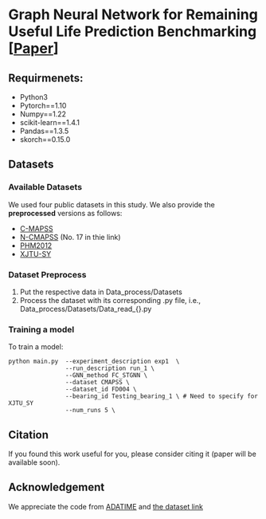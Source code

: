 # Graph Neural Network for Remaining Useful Life Prediction Benchmarking [[Paper]()] 


[//]: # (<p align="center">)

[//]: # (<img src="misc/temporal_adapt.PNG" width="900" class="center">)

[//]: # (</p>)

## Requirmenets:
- Python3
- Pytorch==1.10
- Numpy==1.22
- scikit-learn==1.4.1
- Pandas==1.3.5
- skorch==0.15.0 

## Datasets

### Available Datasets
We used four public datasets in this study. We also provide the **preprocessed** versions as follows:
- [C-MAPSS](https://data.nasa.gov/Aerospace/CMAPSS-Jet-Engine-Simulated-Data/ff5v-kuh6/about_data)
- [N-CMAPSS](https://drive.google.com/drive/folders/1231PMXaKEVMfwWzwnjujIUzULdjiYC1c) (No. 17 in thie link)
- [PHM2012](https://github.com/Lucky-Loek/ieee-phm-2012-data-challenge-dataset)
- [XJTU-SY](https://drive.google.com/drive/folders/1_ycmG46PARiykt82ShfnFfyQsaXv3_VK)


### Dataset Preprocess

1. Put the respective data in Data_process/Datasets
2. Process the dataset with its corresponding .py file, i.e., Data_process/Datasets/Data_read_{}.py

### Training a model

To train a model:

```
python main.py  --experiment_description exp1  \
                --run_description run_1 \
                --GNN_method FC_STGNN \
                --dataset CMAPSS \
                --dataset_id FD004 \
                --bearing_id Testing_bearing_1 \ # Need to specify for XJTU_SY
                --num_runs 5 \
```




## Citation
If you found this work useful for you, please consider citing it (paper will be available soon).

[//]: # (```)

[//]: # (@inproceedings{mpau,)

[//]: # (  author = {Ragab, Mohamed and Eldele, Emadeldeen and Foo, Chuan-Sheng and Wu, Min and Li, Xiaoli and Chen, Zhenghua},)

[//]: # (  title = {Source-Free Domain Adaptation with Temporal Imputation for Time Series Data},)

[//]: # (  booktitle={29th SIGKDD Conference on Knowledge Discovery and Data Mining - Research Track},)

[//]: # (  year = {2023},)

[//]: # (  url={https://openreview.net/forum?id=v6GK0ijPW0B})

[//]: # (})

[//]: # (```)


## Acknowledgement

We appreciate the code from [ADATIME](https://github.com/Lucky-Loek/ieee-phm-2012-data-challenge-dataset) and [the dataset link](https://github.com/Lucky-Loek/ieee-phm-2012-data-challenge-dataset)